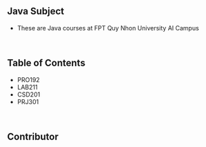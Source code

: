 ## Java Subject
- These are Java courses at FPT Quy Nhon University AI Campus

<br>

## Table of Contents
- PRO192
- LAB211
- CSD201
- PRJ301

<br>

## Contributor
